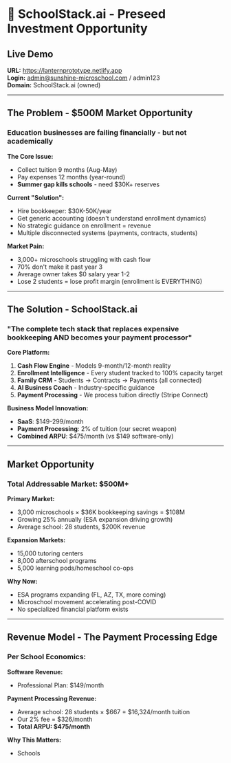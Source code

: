 # 🏮 SchoolStack.ai - Preseed Investment Opportunity

## **Live Demo**
**URL:** https://lanternprototype.netlify.app  
**Login:** admin@sunshine-microschool.com / admin123  
**Domain:** SchoolStack.ai (owned)

---

## **The Problem - $500M Market Opportunity**

### **Education businesses are failing financially - but not academically**

**The Core Issue:**
- Collect tuition 9 months (Aug-May)
- Pay expenses 12 months (year-round)
- **Summer gap kills schools** - need $30K+ reserves

**Current "Solution":**
- Hire bookkeeper: $30K-50K/year
- Get generic accounting (doesn't understand enrollment dynamics)
- No strategic guidance on enrollment = revenue
- Multiple disconnected systems (payments, contracts, students)

**Market Pain:**
- 3,000+ microschools struggling with cash flow
- 70% don't make it past year 3
- Average owner takes $0 salary year 1-2
- Lose 2 students = lose profit margin (enrollment is EVERYTHING)

---

## **The Solution - SchoolStack.ai**

### **"The complete tech stack that replaces expensive bookkeeping AND becomes your payment processor"**

**Core Platform:**
1. **Cash Flow Engine** - Models 9-month/12-month reality
2. **Enrollment Intelligence** - Every student tracked to 100% capacity target
3. **Family CRM** - Students → Contracts → Payments (all connected)
4. **AI Business Coach** - Industry-specific guidance
5. **Payment Processing** - We process tuition directly (Stripe Connect)

**Business Model Innovation:**
- **SaaS**: $149-299/month
- **Payment Processing**: 2% of tuition (our secret weapon)
- **Combined ARPU**: $475/month (vs $149 software-only)

---

## **Market Opportunity**

### **Total Addressable Market: $500M+**

**Primary Market:**
- 3,000 microschools × $36K bookkeeping savings = $108M
- Growing 25% annually (ESA expansion driving growth)
- Average school: 28 students, $200K revenue

**Expansion Markets:**
- 15,000 tutoring centers
- 8,000 afterschool programs  
- 5,000 learning pods/homeschool co-ops

**Why Now:**
- ESA programs expanding (FL, AZ, TX, more coming)
- Microschool movement accelerating post-COVID
- No specialized financial platform exists

---

## **Revenue Model - The Payment Processing Edge**

### **Per School Economics:**

**Software Revenue:**
- Professional Plan: $149/month

**Payment Processing Revenue:**
- Average school: 28 students × $667 = $16,324/month tuition
- Our 2% fee = $326/month
- **Total ARPU: $475/month**

**Why This Matters:**
- Schools
